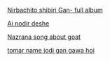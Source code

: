 [Nirbachito shibiri Gan- full album](https://youtu.be/k0iL-UMc35k)

[Ai nodir deshe](https://youtu.be/wnM6x2vxmss)

[Nazrana song about goat](https://www.youtube.com/watch?v=pvegVw8SYAs)

[tomar name jodi gan gawa hoi](https://www.youtube.com/watch?v=2KUQv5gXtAE)
